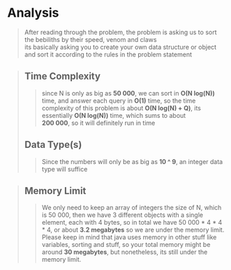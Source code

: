 # Analysis
> After reading through the problem, the problem is asking us to sort the bebiliths by their speed, venom and claws    
> its basically asking you to create your own data structure or object and sort it according to the rules in the problem statement

> ## Time Complexity
>> since N is only as big as **50 000**, we can sort in **O(N log(N))** time, and answer each query in **O(1)** time, so the time complexity of 
>> this problem is about **O(N log(N) + Q)**, its essentially **O(N log(N))** time, which sums to about    
>>  **200 000**, so it will definitely run in time
> ## Data Type(s)
>> Since the numbers will only be as big as **10 ^ 9**, an integer data type will suffice

> ## Memory Limit
>> We only need to keep an array of integers the size of N, which is 50 000, then we have 3 different objects with a single element, each
>> with 4 bytes, so in total we have 50 000 * 4 * 4 * 4, or about **3.2 megabytes** so we are under the memory limit.    
>> Please keep in mind that java uses memory in other stuff like variables, sorting and stuff, so your total memory might be around **30 megabytes**, but nonetheless, its still under the memory limit.

